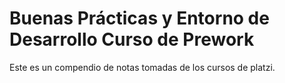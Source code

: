 # Buenas Prácticas y Entorno de Desarrollo Curso de Prework

Este es un compendio de notas tomadas de los cursos de 
platzi.


